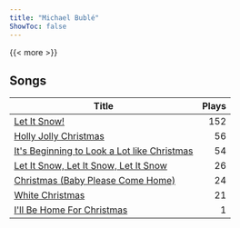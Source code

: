 ```yaml
---
title: "Michael Bublé"
ShowToc: false
---
```


{{< more >}}

## Songs
Title | Plays 
----- | -----: 
[Let It Snow!](/songs/let-it-snow) | 152
[Holly Jolly Christmas](/songs/holly-jolly-christmas) | 56
[It's Beginning to Look a Lot like Christmas](/songs/its-beginning-to-look-a-lot-like-christmas) | 54
[Let It Snow, Let It Snow, Let It Snow](/songs/let-it-snow-let-it-snow-let-it-snow) | 26
[Christmas (Baby Please Come Home)](/songs/christmas-baby-please-come-home) | 24
[White Christmas](/songs/white-christmas) | 21
[I'll Be Home For Christmas](/songs/ill-be-home-for-christmas) | 1

